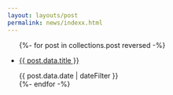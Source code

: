 ```yaml
---
layout: layouts/post
permalink: news/indexx.html
---
```

<div id="content" class="floe-content">
<div class="flc-toc-tocContainer toc"> </div>
<div class="floe-news-archive">
<ul >
{%- for post in collections.post reversed -%}
<li><a class="hreff" href="{{ post.url }}"><p> {{ post.data.title }}</p></a>
<time class="floe-date" datetime="{{ post.data.date | w3DateFilter }}">{{ post.data.date | dateFilter }}</time>
</li>
{%- endfor -%}
</ul>
</div>
</div>
